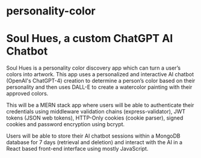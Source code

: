 # personality-color
# Soul Hues, a custom ChatGPT AI Chatbot

Soul Hues is a personality color discovery app which can turn a user’s colors into artwork.
This app uses a personalized and interactive AI chatbot (OpenAI's ChatGPT-4) creation to determine a
person’s color based on their personality and then uses DALL-E to create a watercolor
painting with their approved colors.

This will be a MERN stack app where users will be able to authenticate their credentials using middleware validation chains (express-validator), JWT tokens (JSON web tokens), HTTP-Only cookies (cookie parser), signed cookies and password encryption using bcrypt.

Users will be able to store their AI chatbot sessions within a MongoDB database for 7 days (retrieval and deletion) and interact with the AI in a React based front-end interface using mostly JavaScript.
